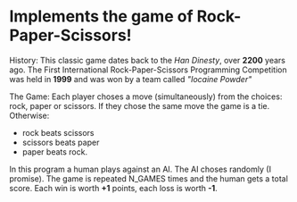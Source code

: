 # Implements the game of Rock-Paper-Scissors!

History:
This classic game dates back to the *Han Dinesty*, over **2200** years ago.
The First International Rock-Paper-Scissors Programming Competition 
was held in **1999** and was won by a team called *"Iocaine Powder"*

The Game:
Each player choses a move (simultaneously) from the choices:
rock, paper or scissors. 
If they chose the same move the game is a tie. 
Otherwise:
- rock beats scissors
- scissors beats paper
- paper beats rock.

In this program a human plays against an AI. The AI choses randomly
(I promise). The game is repeated N_GAMES times and the human gets
a total score. Each win is worth **+1** points, each loss is worth **-1**.

